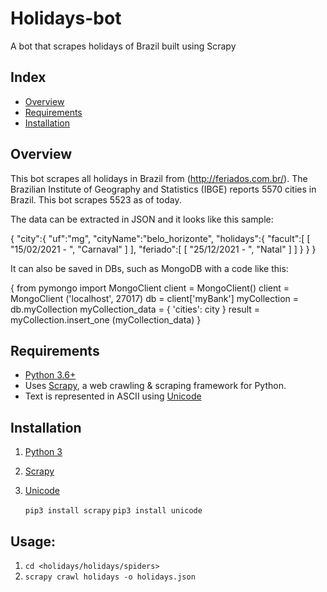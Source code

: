 # Holidays-bot
A bot that scrapes holidays of Brazil built using Scrapy

## Index
+ [Overview](#overview)
+ [Requirements](#requirements)
+ [Installation](#installation)

## Overview<a name="overview"></a>
This bot scrapes all holidays in Brazil from (http://feriados.com.br/).
The Brazilian Institute of Geography and Statistics (IBGE) reports 5570 cities in Brazil. This bot scrapes 5523 as of today.

The data can be extracted in JSON and it looks like this sample:

{
   "city":{
      "uf":"mg",
      "cityName":"belo_horizonte",
      "holidays":{
         "facult":[
            [
               "15/02/2021 - ",
               "Carnaval"
            ]
         ],
         "feriado":[
            [
               "25/12/2021 - ",
               "Natal"
            ]
         ]
      }
   }
}

It can also be saved in DBs, such as MongoDB with a code like this:

{
    from pymongo import MongoClient
    client = MongoClient()
    client = MongoClient ('localhost', 27017)
    db = client['myBank']
    myCollection = db.myCollection
    myCollection_data = {
        'cities': city
    }
    result = myCollection.insert_one (myCollection_data)
}

## Requirements<a name="requirements"></a>
+ [Python 3.6+](https://www.python.org/)
+ Uses [Scrapy](https://github.com/scrapy/scrapy), a web crawling & scraping framework for Python.
+ Text is represented in ASCII using [Unicode](https://pypi.org/project/Unidecode/)

## Installation<a name="installation"></a>
1. [Python 3](https://www.python.org/)
2. [Scrapy](https://scrapy.org/) 
3. [Unicode](https://pypi.org/project/Unidecode/)

   `pip3 install scrapy`
   `pip3 install unicode`

## Usage:
1. `cd <holidays/holidays/spiders>`
2. `scrapy crawl holidays -o holidays.json`
